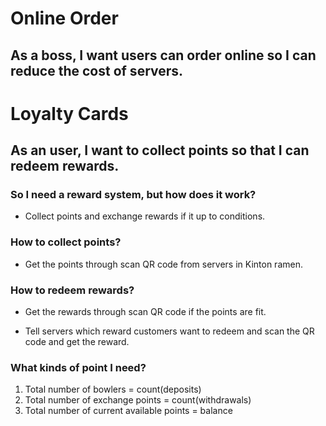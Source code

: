 # Online Order

## As a boss, I want users can order online so I can reduce the cost of servers.

# Loyalty Cards

## As an user, I want to collect points so that I can redeem rewards.

### So I need a reward system, but how does it work?

- Collect points and exchange rewards if it up to conditions.

### How to collect points?

- Get the points through scan QR code from servers in Kinton ramen.

### How to redeem rewards?

- Get the rewards through scan QR code if the points are fit.

- Tell servers which reward customers want to redeem and scan the QR code and get the reward.

### What kinds of point I need?

1. Total number of bowlers = count(deposits)
2. Total number of exchange points = count(withdrawals)
3. Total number of current available points = balance